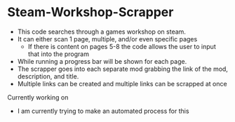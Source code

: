 # Steam-Workshop-Scrapper

- This code searches through a games workshop on steam.
- It can either scan 1 page, multiple, and/or even specific pages
  - If there is content on pages 5-8 the code allows the user to input that into the program
- While running a progress bar will be shown for each page.
- The scrapper goes into each separate mod grabbing the link of the mod, description, and title.
- Multiple links can be created and multiple links can be scrapped at once

Currently working on
- I am currently trying to make an automated process for this

